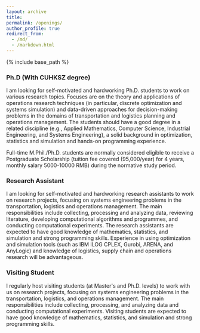 ```yaml
---
layout: archive
title: 
permalink: /openings/
author_profile: true
redirect_from:
  - /md/
  - /markdown.html
---
```


{% include base_path %}
### Ph.D (With CUHKSZ degree)
I am looking for self-motivated and hardworking Ph.D. students to work on various research topics. Focuses are on the theory and applications of operations research techniques (in particular, discrete optimization and systems simulation) and data-driven approaches for decision-making problems in the domains of transportation and logistics planning and operations management. The students should have a good degree in a related discipline (e.g., Applied Mathematics, Computer Science, Industrial Engineering, and Systems Engineering), a solid background in optimization, statistics and simulation and hands-on programming experience.

Full-time M.Phil./Ph.D. students are normally considered eligible to receive a Postgraduate Scholarship (tuition fee covered (95,000/year) for 4 years, monthly salary 5000-10000 RMB) during the normative study period.

### Research Assistant
I am looking for self-motivated and hardworking research assistants to work on research projects, focusing on systems engineering problems in the transportation, logistics and operations management. The main responsibilities include collecting, processing and analyzing data, reviewing literature, developing computational algorithms and programmes, and conducting computational experiments. The research assistants are expected to have good knowledge of mathematics, statistics, and simulation and strong programming skills. Experience in using optimization and simulation tools (such as IBM ILOG CPLEX, Gurobi, ARENA, and AnyLogic) and knowledge of logistics, supply chain and operations research will be advantageous.

### Visiting Student
I regularly host visiting students (at Master's and Ph.D. levels) to work with us on research projects, focusing on systems engineering problems in the transportation, logistics, and operations management. The main responsibilities include collecting, processing, and analyzing data and conducting computational experiments. Visiting students are expected to have good knowledge of mathematics, statistics, and simulation and strong programming skills. 

